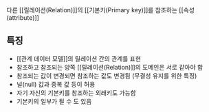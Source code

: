 
다른 [[릴레이션(Relation)]]의 [[기본키(Primary key)]]를 참조하는 [[속성(attribute)]]

## **특징**
+ [[관계 데이터 모델]]의 릴레이션 간의 관계를 표현
+ 참조하고 참조되는 양쪽 [[릴레이션(Relation)]]의 도메인은 서로 같아야 함
+ 참조되는 값이 변경되면 참조하는 값도 변경됨 (무결성 유지를 위한 특징)
+ 널(null) 값과 중복 값 등이 허용
+ 자기 자신의 기본키를 참조하는 외래키도 가능함
+ 기본키의 일부가 될 수 도 있음